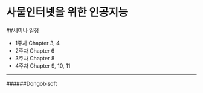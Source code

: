 사물인터넷을 위한 인공지능
=============

##세미나 일정
* 1주차 Chapter 3, 4
* 2주차 Chapter 6
* 3주차 Chapter 8
* 4주차 Chapter 9, 10, 11

-----------------------
######Dongobisoft
